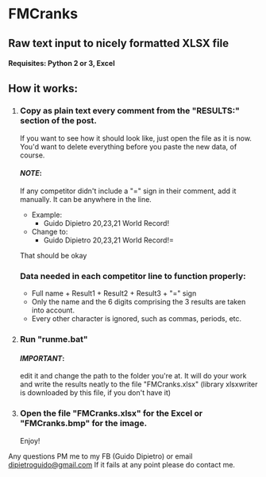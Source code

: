 # FMCranks
Raw text input to nicely formatted XLSX file
------------------------------------------------------------------------------------------

#### Requisites: Python 2 or 3, Excel

## How it works:
1. 	### Copy as plain text every comment from the "RESULTS:" section of the post.
	If you want to see how it should look like, just open the file as it is now.
	You'd want to delete everything before you paste the new data, of course.

	#### *NOTE*:
	If any competitor didn't include a "=" sign in their comment, add it manually. It can be anywhere in the line.
	- Example:
		- Guido Dipietro 20,23,21 World Record!
	- Change to:
		- Guido Dipietro 20,23,21 World Record!=
	
	That should be okay
	### Data needed in each competitor line to function properly:
	- Full name + Result1 + Result2 + Result3 + "=" sign
	- Only the name and the 6 digits comprising the 3 results are taken into account.
	- Every other character is ignored, such as commas, periods, etc.

2.	### Run "runme.bat"
	#### *IMPORTANT*:
	edit it and change the path to the folder you're at.
	It will do your work and write the results neatly to the file "FMCranks.xlsx"
	(library xlsxwriter is downloaded by this file, if you don't have it)

3. 	### Open the file "FMCranks.xlsx" for the Excel or "FMCranks.bmp" for the image.
	Enjoy!

Any questions PM me to my FB (Guido Dipietro) or email dipietroguido@gmail.com
If it fails at any point please do contact me.
